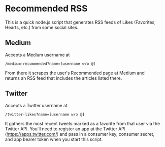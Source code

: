 # Recommended RSS

This is a quick node.js script that generates RSS feeds of Likes (Favorites, Hearts, etc.) from some social sites.

## Medium

Accepts a Medium username at 
 
	/medium-recommended?name=[username w/o @] 
  
From there it scrapes the user's Recommended page at Medium and returns an RSS feed that includes the articles listed there.

## Twitter

Accepts a Twitter username at 

	/twitter-likes?name=[username w/o @]
  
It gathers the most recent tweets marked as a favorite from that user via the Twitter API. You'll need to register an app at the Twitter API (https://apps.twitter.com/) and pass in a consumer key, consumer secret, and app bearer token when you start this script.
